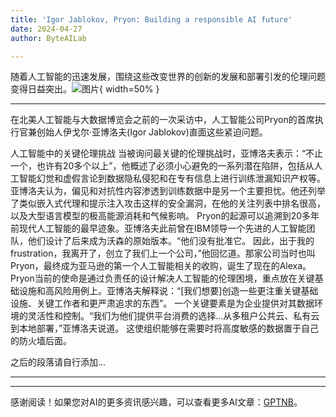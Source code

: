 ```yaml
---
title: 'Igor Jablokov, Pryon: Building a responsible AI future'
date: 2024-04-27
author: ByteAILab

---
```


随着人工智能的迅速发展，围绕这些改变世界的创新的发展和部署引发的伦理问题变得日益突出。![图片](https://www.artificialintelligence-news.com/wp-content/uploads/sites/9/2024/04/igor-jablokov-pryo-ai-big-data-expo-artificial-intelligence-ethics-society-responsible.jpeg){ width=50% }

---


在北美人工智能与大数据博览会之前的一次采访中，人工智能公司Pryon的首席执行官兼创始人伊戈尔·亚博洛夫(Igor Jablokov)直面这些紧迫问题。

人工智能中的关键伦理挑战
当被询问最关键的伦理挑战时，亚博洛夫表示：“不止一个，也许有20多个以上”，他概述了必须小心避免的一系列潜在陷阱，包括从人工智能幻觉和虚假言论到数据隐私侵犯和在专有信息上进行训练泄漏知识产权等。
亚博洛夫认为，偏见和对抗性内容渗透到训练数据中是另一个主要担忧。他还列举了类似嵌入式代理和提示注入攻击这样的安全漏洞，在他的关注列表中排名很高，以及大型语言模型的极高能源消耗和气候影响。
Pryon的起源可以追溯到20多年前现代人工智能的最早迹象。亚博洛夫此前曾在IBM领导一个先进的人工智能团队，他们设计了后来成为沃森的原始版本。“他们没有批准它。 因此，出于我的frustration，我离开了，创立了我们上一个公司，”他回忆道。那家公司当时也叫Pryon，最终成为亚马逊的第一个人工智能相关的收购，诞生了现在的Alexa。
Pryon当前的使命是通过负责任的设计解决人工智能的伦理困境，重点放在关键基础设施和高风险用例上。亚博洛夫解释说：“[我们想要]创造一些更注重关键基础设施、关键工作者和更严肃追求的东西”。
一个关键要素是为企业提供对其数据环境的灵活性和控制。“我们为他们提供平台消费的选择...从多租户公共云、私有云到本地部署，”亚博洛夫说道。 这使组织能够在需要时将高度敏感的数据置于自己的防火墙后面。

之后的段落请自行添加...

---
---
感谢阅读！如果您对AI的更多资讯感兴趣，可以查看更多AI文章：[GPTNB](https://gptnb.com)。